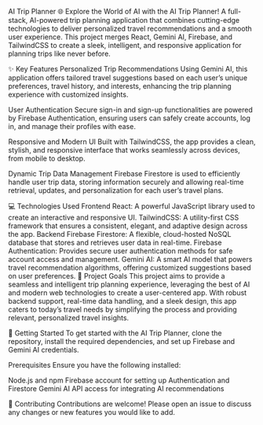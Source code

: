 AI Trip Planner
🌐 Explore the World of AI with the AI Trip Planner!
A full-stack, AI-powered trip planning application that combines cutting-edge technologies to deliver personalized travel recommendations and a smooth user experience. This project merges React, Gemini AI, Firebase, and TailwindCSS to create a sleek, intelligent, and responsive application for planning trips like never before.

✨ Key Features
Personalized Trip Recommendations
Using Gemini AI, this application offers tailored travel suggestions based on each user’s unique preferences, travel history, and interests, enhancing the trip planning experience with customized insights.

User Authentication
Secure sign-in and sign-up functionalities are powered by Firebase Authentication, ensuring users can safely create accounts, log in, and manage their profiles with ease.

Responsive and Modern UI
Built with TailwindCSS, the app provides a clean, stylish, and responsive interface that works seamlessly across devices, from mobile to desktop.

Dynamic Trip Data Management
Firebase Firestore is used to efficiently handle user trip data, storing information securely and allowing real-time retrieval, updates, and personalization for each user’s travel plans.

💻 Technologies Used
Frontend
React: A powerful JavaScript library used to create an interactive and responsive UI.
TailwindCSS: A utility-first CSS framework that ensures a consistent, elegant, and adaptive design across the app.
Backend
Firebase Firestore: A flexible, cloud-hosted NoSQL database that stores and retrieves user data in real-time.
Firebase Authentication: Provides secure user authentication methods for safe account access and management.
Gemini AI: A smart AI model that powers travel recommendation algorithms, offering customized suggestions based on user preferences.
🎯 Project Goals
This project aims to provide a seamless and intelligent trip planning experience, leveraging the best of AI and modern web technologies to create a user-centered app. With robust backend support, real-time data handling, and a sleek design, this app caters to today’s travel needs by simplifying the process and providing relevant, personalized travel insights.

🚀 Getting Started
To get started with the AI Trip Planner, clone the repository, install the required dependencies, and set up Firebase and Gemini AI credentials.

Prerequisites
Ensure you have the following installed:

Node.js and npm
Firebase account for setting up Authentication and Firestore
Gemini AI API access for integrating AI recommendations

🤝 Contributing
Contributions are welcome! Please open an issue to discuss any changes or new features you would like to add.

